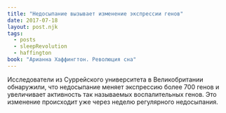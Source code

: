 ```yaml
---
title: "Недосыпание вызывает изменение экспрессии генов"
date: 2017-07-18
layout: post.njk
tags:
  - posts
  - sleepRevolution
  - haffington
book: "Арианна Хаффингтон. Революция сна"
---
```


Исследователи из Суррейского университета в Великобритании обнаружили, что недосыпание меняет экспрессию более 700 генов и увеличивает активность так называемых воспалительных генов. Это изменение происходит уже через неделю регулярного недосыпания.
